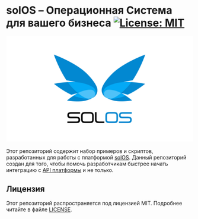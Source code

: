 # solOS – Операционная Система для вашего бизнеса [![License: MIT](https://img.shields.io/badge/License-MIT-yellow.svg)](https://opensource.org/licenses/MIT)

<img src="promo.jpg" alt="solOS" style="max-width:100%">

Этот репозиторий содержит набор примеров и скриптов, разработанных для работы с платформой [solOS](https://www.solos.pro/). Данный репозиторий создан для того, чтобы помочь разработчикам быстрее начать интеграцию с [API платформы](https://www.solos.pro/api/) и не только.

## Лицензия

Этот репозиторий распространяется под лицензией MIT. Подробнее читайте в файле [LICENSE](LICENSE).
